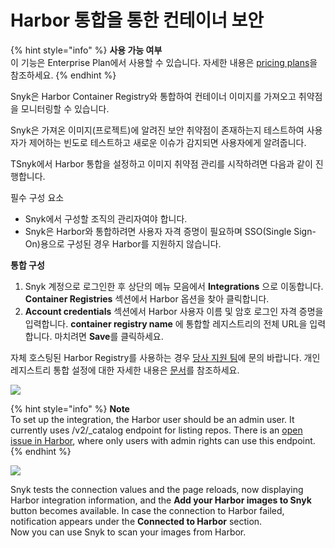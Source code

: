 # Harbor 통합을 통한 컨테이너 보안

{% hint style="info" %}
**사용 가능 여부**\
이 기능은 Enterprise Plan에서 사용할 수 있습니다. 자세한 내용은 [pricing plans](https://snyk.io/plans/)을 참조하세요.
{% endhint %}

Snyk은 Harbor Container Registry와 통합하여 컨테이너 이미지를 가져오고 취약점을 모니터링할 수 있습니다.

Snyk은 가져온 이미지(프로젝트)에 알려진 보안 취약점이 존재하는지 테스트하여 사용자가 제어하는 빈도로 테스트하고 새로운 이슈가 감지되면 사용자에게 알려줍니다.

TSnyk에서 Harbor 통합을 설정하고 이미지 취약점 관리를 시작하려면 다음과 같이 진행합니다.

필수 구성 요소

* Snyk에서 구성할 조직의 관리자여야 합니다.
* Snyk은 Harbor와 통합하려면 사용자 자격 증명이 필요하며 SSO(Single Sign-On)용으로 구성된 경우 Harbor를 지원하지 않습니다.

**통합 구성**

1. Snyk 계정으로 로그인한 후 상단의 메뉴 모음에서 **Integrations** 으로 이동합니다. **Container Registries** 섹션에서 Harbor 옵션을 찾아 클릭합니다.
2. **Account credentials** 섹션에서 Harbor 사용자 이름 및 암호 로그인 자격 증명을 입력합니다. **container registry name** 에 통합할 레지스트리의 전체 URL을 입력합니다. 마치려면 **Save**를 클릭하세요.

자체 호스팅된 Harbor Registry를 사용하는 경우 [당사 지원 팀](https://support.snyk.io/hc/en-us/requests/new)에 문의 바랍니다. 개인 레지스트리 통합 설정에 대한 자세한 내용은 [문서](../../integrate-self-hosted-container-registries/snyk-integration-to-self-hosted-container-registries.md)를 참조하세요.

![](../../../../.gitbook/assets/mceclip2-1-.png)

{% hint style="info" %}
**Note**\
To set up the integration, the Harbor user should be an admin user. It currently uses /v2/\_catalog endpoint for listing repos. There is an [open issue in Harbor](https://github.com/goharbor/harbor/issues/6784), where only users with admin rights can use this endpoint.
{% endhint %}

![](../../../../.gitbook/assets/mceclip1-8-.png)

Snyk tests the connection values and the page reloads, now displaying Harbor integration information, and the **Add your Harbor images to Snyk** button becomes available. In case the connection to Harbor failed, notification appears under the **Connected to Harbor** section.\
Now you can use Snyk to scan your images from Harbor.
